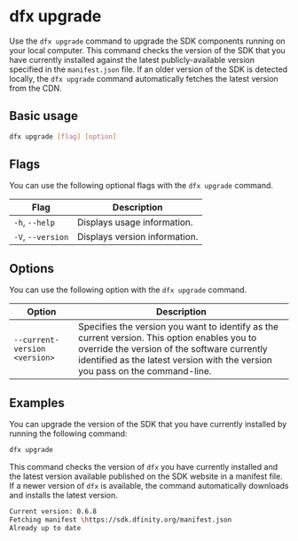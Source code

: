 # dfx upgrade

Use the `dfx upgrade` command to upgrade the SDK components running on your local computer. This command checks the version of the SDK that you have currently installed against the latest publicly-available version specified in the `manifest.json` file. If an older version of the SDK is detected locally, the `dfx upgrade` command automatically fetches the latest version from the CDN.

## Basic usage

``` bash
dfx upgrade [flag] [option]
```

## Flags

You can use the following optional flags with the `dfx upgrade` command.

| Flag              | Description                   |
|-------------------|-------------------------------|
| `-h`, `--help`    | Displays usage information.   |
| `-V`, `--version` | Displays version information. |

## Options

You can use the following option with the `dfx upgrade` command.

| Option                        | Description                                                                                                                                                                                                                  |
|-------------------------------|------------------------------------------------------------------------------------------------------------------------------------------------------------------------------------------------------------------------------|
| `--current-version <version>` | Specifies the version you want to identify as the current version. This option enables you to override the version of the software currently identified as the latest version with the version you pass on the command-line. |

## Examples

You can upgrade the version of the SDK that you have currently installed by running the following command:

``` bash
dfx upgrade
```

This command checks the version of `dfx` you have currently installed and the latest version available published on the SDK website in a manifest file. If a newer version of `dfx` is available, the command automatically downloads and installs the latest version.

``` bash
Current version: 0.6.8
Fetching manifest \https://sdk.dfinity.org/manifest.json
Already up to date
```
